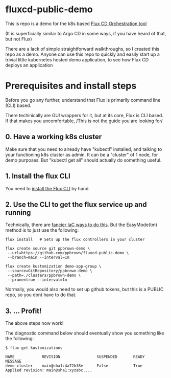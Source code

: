 # fluxcd-public-demo

This is repo is a demo for the k8s based [Flux CD Orchestration tool](https://fluxcd.io/)

(It is superficially similar to Argo CD in some ways, if you have heard of that, but not Flux)

There are a lack of simple straightforward walkthroughs, so I created this repo as a demo.
Anyone can use this repo to quickly and easily start up a trivial little
kubernetes hosted demo application, to see how Flux CD deploys an application

# Prerequisites and install steps

Before you go any further, understand that Flux is primarily command line (CLI) based.

There techinically are GUI wrappers for it, but at its core, Flux is CLI based. 
If that makes you uncomfortable, /This is not the guide you are looking for/

## 0. Have a working k8s cluster

Make sure that you need to already have "kubectl" installed, and talking to your functioning k8s cluster as admin.
It can be a "cluster" of 1 node, for demo purposes. But "kubectl get all" should actually do something useful.

## 1. Install the flux CLI

You need to [install the Flux CLI](https://fluxcd.io/flux/installation/#install-the-flux-cli) by hand.

## 2. Use the CLI to get the flux service up and running

Technically, there are [fancier IaC ways to do this](https://registry.terraform.io/providers/fluxcd/flux/latest).
But the EasyMode(tm) method is to just use the following:

    flux install   # Sets up the flux controllers in your cluster

    flux create source git ppbrown-demo \
     --url=https://github.com/ppbrown/fluxcd-public-demo \
     --branch=main --interval=1m

    flux create kustomization demo-app-group \
     --source=GitRepository/ppbrown-demo \
     --path=./clusters/ppbrown-demo \
     --prune=true --interval=1m



Normally, you would also need to set up github tokens, but this is a PUBLIC repo, so you dont have to do that.

## 3. ... Profit!

The above steps now work!

The diagnostic command below should eventually show you something like the following:

    $ flux get kustomizations

    NAME            REVISION                SUSPENDED       READY   MESSAGE
    demo-cluster    main@sha1:4a72b38e      False           True    Applied revision: main@sha1:xyzabc....
